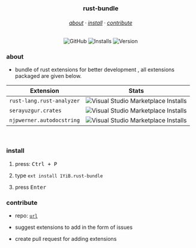 <h3 align="center">
    rust-bundle
</h3>
<h6 align="center">
    <a href="#about">about</a>
    ·
    <a href="#install">install</a>
    ·
    <a href="#dev">contribute</a>
</h6>
<div align="center">


![GitHub](https://img.shields.io/github/license/1yib/vsc-bundle?color=A3BE8C&style=flat-square)
![Installs](https://vsmarketplacebadges.dev/installs-short/1YIB.python-bundle.svg?&logo=visualstudiocode&color=A3BE8C)
![Version](https://vsmarketplacebadges.dev/version-short/1YiB.python-bundle.svg?&logo=visualstudiocode&color=A3BE8C&label=version)

</div>


### about


- bundle of rust extensions for better development , all extensions packaged are given below.


| Extension | Stats |
|---|---|
| `rust-lang.rust-analyzer` | ![Visual Studio Marketplace Installs](https://vsmarketplacebadges.dev/installs-short/rust-lang.rust-analyzer.svg?&logo=visualstudiocode&color=A3BE8C) |
| `serayuzgur.crates` | ![Visual Studio Marketplace Installs](https://vsmarketplacebadges.dev/installs-short/serayuzgur.crates.svg?&logo=visualstudiocode&color=A3BE8C) |
| `njpwerner.autodocstring` | ![Visual Studio Marketplace Installs](https://vsmarketplacebadges.dev/installs-short/njpwerner.autodocstring.svg?&logo=visualstudiocode&color=A3BE8C) |


<br />


### install

1. press: <kbd>Ctrl + P</kbd>

2. type `ext install 1YiB.rust-bundle`

3. press <kbd>Enter</kbd>

### contribute

- repo: [`url`](https://github.com/1YiB/vsc-bundle/tree/main/rust)
- suggest extensions to add in the form of issues

- create pull request for adding extensions
